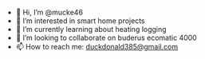 - 👋 Hi, I’m @mucke46
- 👀 I’m interested in smart home projects
- 🌱 I’m currently learning about heating logging
- 💞️ I’m looking to collaborate on buderus ecomatic 4000
- 📫 How to reach me: duckdonald385@gmail.com

<!---
mucke46/mucke46 is a ✨ special ✨ repository because its `README.md` (this file) appears on your GitHub profile.
You can click the Preview link to take a look at your changes.
--->
